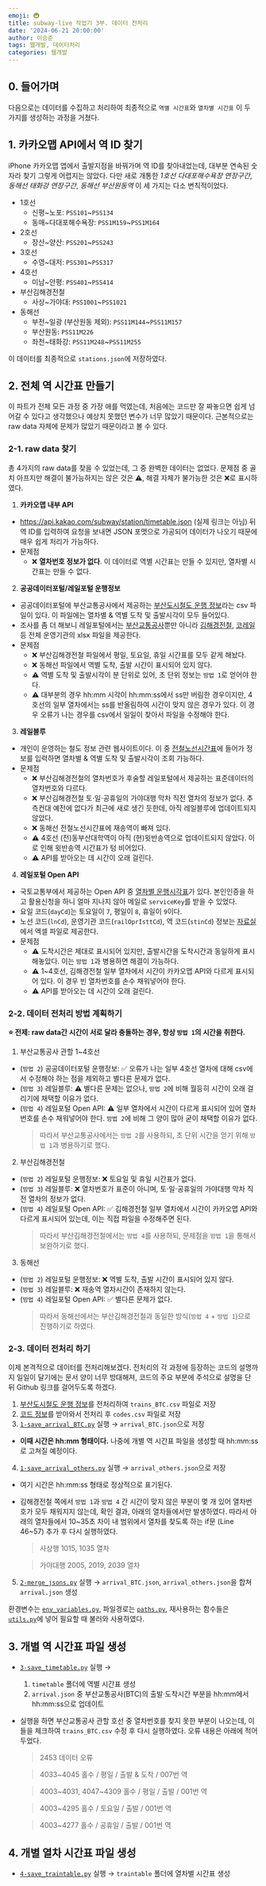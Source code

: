 ```yaml
---
emoji: 🚇
title: subway-live 작업기 3부. 데이터 전처리
date: '2024-06-21 20:00:00'
author: 이승준
tags: 웹개발, 데이터처리
categories: 웹개발
---
```


## 0. 들어가며
다음으로는 데이터를 수집하고 처리하여 최종적으로 `역별 시간표`와 `열차별 시간표` 이 두 가지를 생성하는 과정을 거쳤다.

## 1. 카카오맵 API에서 역 ID 찾기
iPhone 카카오맵 앱에서 출발지점을 바꿔가며 역 ID를 찾아내었는데, 대부분 연속된 숫자라 찾기 그렇게 어렵지는 않았다. 다만 새로 개통한 *1호선 다대포해수욕장 연장구간*, *동해선 태화강 연장구간*, *동해선 부산원동역* 이 세 가지는 다소 변칙적이었다.

* 1호선
  * 신평&#126;노포: `PSS101`&#126;`PSS134`
  * 동매&#126;다대포해수욕장: `PSS1M159`&#126;`PSS1M164`
* 2호선
  * 장산&#126;양산: `PSS201`&#126;`PSS243`
* 3호선
  * 수영&#126;대저: `PSS301`&#126;`PSS317`
* 4호선
  * 미남&#126;안평: `PSS401`&#126;`PSS414`
* 부산김해경전철
  * 사상&#126;가야대: `PSS1001`&#126;`PSS1021`
* 동해선
  * 부전&#126;일광 (부산원동 제외): `PSS11M144`&#126;`PSS11M157`
  * 부산원동: `PSS11M226`
  * 좌천&#126;태화강: `PSS11M248`&#126;`PSS11M255`

이 데이터를 최종적으로 `stations.json`에 저장하였다.

## 2. 전체 역 시간표 만들기
이 파트가 전체 모든 과정 중 가장 애를 먹였는데, 처음에는 코드만 잘 짜놓으면 쉽게 넘어갈 수 있다고 생각했으나 예상치 못했던 변수가 너무 많았기 때문이다. 근본적으로는 raw data 자체에 문제가 많았기 때문이라고 볼 수 있다.

### 2-1. raw data 찾기
총 4가지의 raw data를 찾을 수 있었는데, 그 중 완벽한 데이터는 없었다. 문제점 중 골치 아프지만 해결이 불가능하지는 않은 것은 ⚠️, 해결 자체가 불가능한 것은 ❌로 표시하였다.

1. **카카오맵 내부 API**
* https://api.kakao.com/subway/station/timetable.json (실제 링크는 아님) 뒤 역 ID를 입력하여 요청을 보내면 JSON 포맷으로 가공되어 데이터가 나오기 때문에 매우 쉽게 처리가 가능하다.
* 문제점
  * ❌ **열차번호 정보가 없다**. 이 데이터로 역별 시간표는 만들 수 있지만, 열차별 시간표는 만들 수 없다.

2. **공공데이터포털/레일포털 운행정보**
* 공공데이터포털에 부산교통공사에서 제공하는 [부산도시철도 운행 정보](https://www.data.go.kr/data/15082980/fileData.do)라는 csv 파일이 있다. 이 파일에는 열차별 & 역별 도착 및 출발시각이 모두 들어있다.
* 조사를 좀 더 해보니 레일포털에서는 [부산교통공사](https://data.kric.go.kr/rips/M_01_01/detail.do?id=11)뿐만 아니라 [김해경전철](https://data.kric.go.kr/rips/M_01_01/detail.do?id=12), [코레일](https://data.kric.go.kr/rips/M_01_01/detail.do?id=6) 등 전체 운영기관의 xlsx 파일을 제공한다.
* 문제점
  * ❌ 부산김해경전철 파일에서 평일, 토요일, 휴일 시간표를 모두 같게 해놨다.
  * ❌ 동해선 파일에서 역별 도착, 출발 시간이 표시되어 있지 않다.
  * ⚠️ 역별 도착 및 출발시각이 분 단위로 있어, 초 단위 정보는 `방법 1`로 얻어야 한다.
  * ⚠️ 대부분의 경우 hh:mm 시각이 hh:mm:ss에서 ss만 버림한 경우이지만, 4호선의 일부 열차에서는 ss를 반올림하여 시간이 맞지 않은 경우가 있다. 이 경우 오류가 나는 경우를 csv에서 일일이 찾아서 파일을 수정해야 한다.

3. **레일블루**
* 개인이 운영하는 철도 정보 관련 웹사이트이다. 이 중 [전철노선시간표](https://rail.blue/railroad/logis/timetable_schedule_sel.aspx)에 들어가 정보를 입력하면 열차별 & 역별 도착 및 출발시각이 조회 가능하다.
* 문제점
  * ❌ 부산김해경전철의 열차번호가 후술할 레일포털에서 제공하는 표준데이터의 열차번호와 다르다.
  * ❌ 부산김해경전철 토⋅일⋅공휴일의 가야대행 막차 직전 열차의 정보가 없다. 추측컨대 예전에 없다가 최근에 새로 생긴 듯한데, 아직 레일블루에 업데이트되지 않았다.
  * ❌ 동해선 전철노선시간표에 재송역이 빠져 있다.
  * ⚠️ 4호선 (전)동부산대학역이 아직 (현)윗반송역으로 업데이트되지 않았다. 이로 인해 윗반송역 시간표가 텅 비어있다.
  * ⚠️ API를 받아오는 데 시간이 오래 걸린다.

4. **레일포털 Open API**
* 국토교통부에서 제공하는 Open API 중 [열차별 운행시각표](https://data.kric.go.kr/rips/M_01_02/detail.do?id=162&service=trainUseInfo&operation=subwayTimetable)가 있다. 본인인증을 하고 활용신청을 하니 얼마 지나지 않아 메일로 `serviceKey`를 받을 수 있었다.
* 요일 코드(`dayCd`)는 토요일이 `7`, 평일이 `8`, 휴일이 `9`이다. 
* 노선 코드(`lnCd`), 운영기관 코드(`railOprIsttCd`), 역 코드(`stinCd`) 정보는 [자료실](https://data.kric.go.kr/rips/M_04_02/detail.do?id=12)에서 엑셀 파일로 제공한다.
* 문제점
  * ⚠️ 도착시간은 제대로 표시되어 있지만, 출발시간을 도착시간과 동일하게 표시해놓았다. 이는 `방법 1`과 병용하면 해결이 가능하다.
  * ⚠️ 1~4호선, 김해경전철 일부 열차에서 시간이 카카오맵 API와 다르게 표시되어 있다. 이 경우 빈 열차번호를 손수 채워넣어야 한다.
  * ⚠️ API를 받아오는 데 시간이 오래 걸린다.

### 2-2. 데이터 전처리 방법 계획하기
**⭐️ 전제: raw data간 시간이 서로 달라 충돌하는 경우, 항상 `방법 1`의 시간을 취한다.**
1. 부산교통공사 관할 1~4호선
* (`방법 2`) 공공데이터포털 운행정보: ✅ 오류가 나는 일부 4호선 열차에 대해 csv에서 수정해야 하는 점을 제외하고 별다른 문제가 없다.
* (`방법 3`) 레일블루: ⚠️ 별다른 문제는 없으나, `방법 2`에 비해 월등히 시간이 오래 걸리기에 채택할 이유가 없다.
* (`방법 4`) 레일포털 Open API: ⚠️ 일부 열차에서 시간이 다르게 표시되어 있어 열차번호를 손수 채워넣어야 한다. `방법 2`에 비해 그 양이 많아 굳이 채택할 이유가 없다.
  > 따라서 부산교통공사에서는 `방법 2`를 사용하되, 초 단위 시간을 얻기 위해 `방법 1`과 병용하기로 했다.

2. 부산김해경전철
* (`방법 2`) 레일포털 운행정보: ❌ 토요일 및 휴일 시간표가 없다.
* (`방법 3`) 레일블루: ❌ 열차번호가 표준이 아니며, 토⋅일⋅공휴일의 가야대행 막차 직전 열차의 정보가 없다. 
* (`방법 4`) 레일포털 Open API: ✅ 김해경전철 일부 열차에서 시간이 카카오맵 API와 다르게 표시되어 있는데, 이는 직접 파일을 수정해주면 된다.
  > 따라서 부산김해경전철에서는 `방법 4`를 사용하되, 문제점을 `방법 1`을 통해서 보완하기로 했다.

3. 동해선
* (`방법 2`) 레일포털 운행정보: ❌ 역별 도착, 출발 시간이 표시되어 있지 않다.
* (`방법 3`) 레일블루: ❌ 재송역 열차시간이 존재하지 않는다.
* (`방법 4`) 레일포털 Open API: ✅ 별다른 문제가 없다.
  > 따라서 동해선에서는 부산김해경전철과 동일한 방식(`방법 4` + `방법 1`)으로 진행하기로 하였다.

### 2-3. 데이터 전처리 하기
이제 본격적으로 데이터를 전처리해보겠다. 전처리의 각 과정에 등장하는 코드의 설명까지 일일이 달기에는 문서 양이 너무 방대해져, 코드의 주요 부분에 주석으로 설명을 단 뒤 Github 링크를 걸어두도록 하겠다.

1. [부산도시철도 운행 정보](https://www.data.go.kr/data/15082980/fileData.do)를 전처리하여 `trains_BTC.csv` 파일로 저장
2. [코드 정보](https://data.kric.go.kr/rips/M_04_02/detail.do?id=12)를 받아와서 전처리 후 `codes.csv` 파일로 저장
3. [`1-save_arrival_BTC.py`](https://github.com/leesj-dev/subway-live/blob/master/preprocessing/scripts/1-save_arrival_BTC.py) 실행 → `arrival_BTC.json`으로 저장
  * **이때 시간은 hh:mm 형태이다.** 나중에 개별 역 시간표 파일을 생성할 때 hh:mm:ss로 고쳐질 예정이다.

4. [`1-save_arrival_others.py`](https://github.com/leesj-dev/subway-live/blob/master/preprocessing/scripts/1-save_arrival_others.py) 실행 → `arrival_others.json`으로 저장
  * 여기 시간은 hh:mm:ss 형태로 정상적으로 표기된다.
  * 김해경전철 쪽에서 `방법 1`과 `방법 4` 간 시간이 맞지 않은 부분이 몇 개 있어 열차번호가 모두 채워지지 않는데, 확인 결과, 아래의 열차들에서만 발생하였다. 따라서 아래의 열차들에서 10~35초 차이 내 범위에서 열차를 찾도록 하는 if문 (Line 46~57) 추가 후 다시 실행하였다. 
    > 사상행 1015, 1035 열차

    > 가야대행 2005, 2019, 2039 열차
5. [`2-merge_jsons.py`](https://github.com/leesj-dev/subway-live/blob/master/preprocessing/scripts/2-merge_jsons.py) 실행 → `arrival_BTC.json`, `arrival_others.json`을 합쳐 `arrival.json` 생성

환경변수는 [`env_variables.py`](https://github.com/leesj-dev/subway-live/blob/master/preprocessing/scripts/env_variables.py), 파일경로는 [`paths.py`](https://github.com/leesj-dev/subway-live/blob/master/preprocessing/scripts/paths.py), 재사용하는 함수들은 [`utils.py`](https://github.com/leesj-dev/subway-live/blob/master/preprocessing/scripts/utils.py)에 넣어 필요할 때 불러와 사용하였다.

## 3. 개별 역 시간표 파일 생성
* [`3-save_timetable.py`](https://github.com/leesj-dev/subway-live/blob/master/preprocessing/scripts/3-save_timetable.py) 실행 →
  1. `timetable` 폴더에 역별 시간표 생성
  2. `arrival.json` 중 부산교통공사(BTC)의 출발·도착시간 부분을 hh:mm에서 hh:mm:ss으로 업데이트

* 실행을 하면 부산교통공사 관할 호선 중 열차번호를 찾지 못한 부분이 나오는데, 이들을 체크하여 `trains_BTC.csv` 수정 후 다시 실행하였다. 오류 내용은 아래에 적어두었다.
   > 2453 데이터 오류

   > 4033&#126;4045 홀수 / 평일 / 출발 & 도착 / 007번 역

   > 4003&#126;4031, 4047&#126;4309 홀수 / 평일 / 출발 / 001번 역

   > 4003&#126;4295 홀수 / 토요일 / 출발 / 001번 역

   > 4003&#126;4277 홀수 / 공휴일 / 출발 / 001번 역

## 4. 개별 열차 시간표 파일 생성
* [`4-save_traintable.py`](https://github.com/leesj-dev/subway-live/blob/master/preprocessing/scripts/4-save_traintable.py) 실행 → `traintable` 폴더에 열차별 시간표 생성

```toc
```